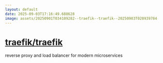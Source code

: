 ```yaml
---
layout: default
date: 2025-09-03T17:16:49.688628
image: assets/20250901T034109282--traefik--traefik--20250903T020939784--cropped.png
---
```


# [traefik/traefik](https://github.com/traefik/traefik)

reverse proxy and load balancer for modern microservices
